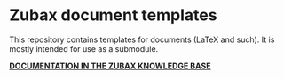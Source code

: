 Zubax document templates
========================

This repository contains templates for documents (LaTeX and such).
It is mostly intended for use as a submodule.

**[DOCUMENTATION IN THE ZUBAX KNOWLEDGE BASE](https://kb.zubax.com/x/IYEh)**
